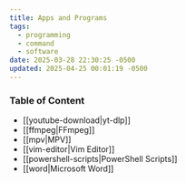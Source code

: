 ```yaml
---
title: Apps and Programs
tags:
  - programming
  - command
  - software
date: 2025-03-28 22:30:25 -0500
updated: 2025-04-25 00:01:19 -0500
---
```


### Table of Content

- [[youtube-download|yt-dlp]]
- [[ffmpeg|FFmpeg]]
- [[mpv|MPV]]
- [[vim-editor|Vim Editor]]
- [[powershell-scripts|PowerShell Scripts]]
- [[word|Microsoft Word]]
